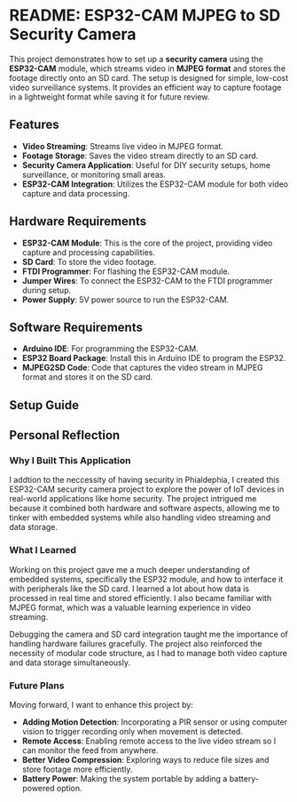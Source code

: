 # README: ESP32-CAM MJPEG to SD Security Camera

This project demonstrates how to set up a **security camera** using the **ESP32-CAM** module, which streams video in **MJPEG format** and stores the footage directly onto an SD card. The setup is designed for simple, low-cost video surveillance systems. It provides an efficient way to capture footage in a lightweight format while saving it for future review.

## Features

- **Video Streaming**: Streams live video in MJPEG format.
- **Footage Storage**: Saves the video stream directly to an SD card.
- **Security Camera Application**: Useful for DIY security setups, home surveillance, or monitoring small areas.
- **ESP32-CAM Integration**: Utilizes the ESP32-CAM module for both video capture and data processing.

## Hardware Requirements

- **ESP32-CAM Module**: This is the core of the project, providing video capture and processing capabilities.
- **SD Card**: To store the video footage.
- **FTDI Programmer**: For flashing the ESP32-CAM module.
- **Jumper Wires**: To connect the ESP32-CAM to the FTDI programmer during setup.
- **Power Supply**: 5V power source to run the ESP32-CAM.

## Software Requirements

- **Arduino IDE**: For programming the ESP32-CAM.
- **ESP32 Board Package**: Install this in Arduino IDE to program the ESP32.
- **MJPEG2SD Code**: Code that captures the video stream in MJPEG format and stores it on the SD card.

## Setup Guide

## Personal Reflection

### Why I Built This Application
I addtion to the neccessity of having security in Phialdephia, I created this ESP32-CAM security camera project to explore the power of IoT devices in real-world applications like home security. The project intrigued me because it combined both hardware and software aspects, allowing me to tinker with embedded systems while also handling video streaming and data storage. 

### What I Learned
Working on this project gave me a much deeper understanding of embedded systems, specifically the ESP32 module, and how to interface it with peripherals like the SD card. I learned a lot about how data is processed in real time and stored efficiently. I also became familiar with MJPEG format, which was a valuable learning experience in video streaming.

Debugging the camera and SD card integration taught me the importance of handling hardware failures gracefully. The project also reinforced the necessity of modular code structure, as I had to manage both video capture and data storage simultaneously.

### Future Plans
Moving forward, I want to enhance this project by:
- **Adding Motion Detection**: Incorporating a PIR sensor or using computer vision to trigger recording only when movement is detected.
- **Remote Access**: Enabling remote access to the live video stream so I can monitor the feed from anywhere.
- **Better Video Compression**: Exploring ways to reduce file sizes and store footage more efficiently.
- **Battery Power**: Making the system portable by adding a battery-powered option.

